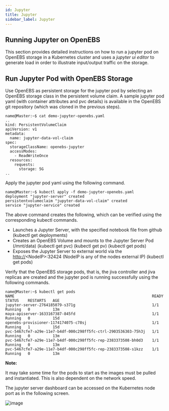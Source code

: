 ```yaml
---
id: Jupyter
title: Jupyter
sidebar_label: Jupyter
---
```


Running Jupyter on OpenEBS
--------------------------

This section provides detailed instructions on how to run a jupyter pod on OpenEBS storage in a Kubernetes cluster and uses a *jupyter ui editor* to generate load in order to illustrate input/output traffic on
the storage.

Run Jupyter Pod with OpenEBS Storage
------------------------------------

Use OpenEBS as persistent storage for the jupyter pod by selecting an OpenEBS storage class in the persistent volume claim. A sample jupyter pod yaml (with container attributes and pvc details) is available in the OpenEBS git repository (which was cloned in the previous steps).

```
name@Master:~$ cat demo-jupyter-openebs.yaml 
.. 
kind: PersistentVolumeClaim 
apiVersion: v1 
metadata: 
  name: jupyter-data-vol-claim 
spec: 
  storageClassName: openebs-jupyter
  accessModes: 
    - ReadWriteOnce 
  resources: 
    requests: 
      storage: 5G 
..
```

Apply the jupyter pod yaml using the following command.

    name@Master:~$ kubectl apply -f demo-jupyter-openebs.yaml
    deployment "jupyter-server" created
    persistentvolumeclaim "jupyter-data-vol-claim" created
    service "jupyter-service" created

The above command creates the following, which can be verified using the corresponding kubectl commands.

-   Launches a Jupyter Server, with the specified notebook file from github (kubectl get deployments)
-   Creates an OpenEBS Volume and mounts to the Jupyter Server Pod (/mnt/data) (kubectl get pvc) (kubectl get pv) (kubectl get pods)
-   Exposes the Jupyter Server to external world via the <http://>\<NodeIP\>:32424 (NodeIP is any of the nodes external IP) (kubectl get pods)

Verify that the OpenEBS storage pods, that is, the jiva controller and jiva replicas are created and the jupyter pod is running successfully using the following commands.

    name@Master:~$ kubectl get pods
    NAME                                                             READY     STATUS    RESTARTS   AGE
    jupyter-server-2764185079-s371g                                  1/1       Running   0          13m
    maya-apiserver-1633167387-845fd                                  1/1       Running   0          15d
    openebs-provisioner-1174174075-c78sj                             1/1       Running   1          15d
    pvc-5467cfe7-a29e-11e7-b4df-000c298ff5fc-ctrl-2903536303-75h3j   1/1       Running   0          13m
    pvc-5467cfe7-a29e-11e7-b4df-000c298ff5fc-rep-2383373508-bh0d3    1/1       Running   0          13m
    pvc-5467cfe7-a29e-11e7-b4df-000c298ff5fc-rep-2383373508-s1kzz    1/1       Running   0          13m

**Note:**

It may take some time for the pods to start as the images must be pulled and instantiated. This is also dependent on the network speed.

The jupyter server dashboard can be accessed on the Kubernetes node port as in the following screen.

![image](https://raw.githubusercontent.com/openebs/openebs/master/documentation/source/_static/Jupyter.png)

<script> (function(h,o,t,j,a,r){ h.hj=h.hj||function(){(h.hj.q=h.hj.q||[]).push(arguments)}; h.hjSettings={hjid:785693,hjsv:6}; a=o.getElementsByTagName('head')[0]; r=o.createElement('script');r.async=1; r.src=t+h.hjSettings.hjid+j+h._hjSettings.hjsv; a.appendChild(r); })(window,document,'https://static.hotjar.com/c/hotjar-','.js?sv='); </script>